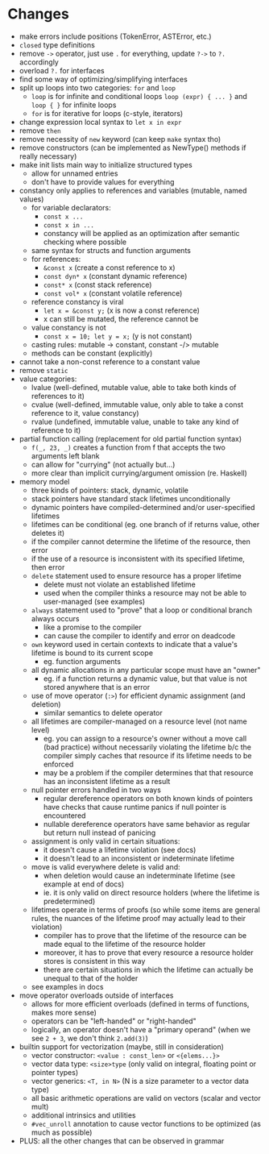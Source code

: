 # Changes

- make errors include positions (TokenError, ASTError, etc.)
- `closed` type definitions
- remove `->` operator, just use `.` for everything, update `?->` to `?.` accordingly
- overload `?.` for interfaces
- find some way of optimizing/simplifying interfaces
- split up loops into two categories: `for` and `loop` 
  - `loop` is for infinite and conditional loops `loop (expr) { ... }`
    and `loop { }` for infinite loops
  - `for` is for iterative for loops (c-style, iterators)
- change expression local syntax to `let x in expr`
- remove `then`
- remove necessity of `new` keyword (can keep `make` syntax tho)
- remove constructors (can be implemented as NewType() methods if really necessary)
- make init lists main way to initialize structured types
  - allow for unnamed entries
  - don't have to provide values for everything
- constancy only applies to references and variables (mutable, named values)
  - for variable declarators:
    - `const x ...`
    - `const x in ...`
    - constancy will be applied as an optimization after semantic checking
      where possible
  - same syntax for structs and function arguments
  - for references:
    - `&const x` (create a const reference to x)
    - `const dyn* x` (constant dynamic reference)
    - `const* x` (const stack reference)
    - `const vol* x` (constant volatile reference)
  - reference constancy is viral
    - `let x = &const y;` (x is now a const reference)
    - x can still be mutated, the reference cannot be
  - value constancy is not
    - `const x = 10; let y = x;` (y is not constant)
  - casting rules: mutable -> constant, constant -/> mutable
  - methods can be constant (explicitly)
- cannot take a non-const reference to a constant value
- remove `static`
- value categories:
  - lvalue (well-defined, mutable value, able to take both kinds of references to it)
  - cvalue (well-defined, immutable value, only able to take a const reference to it, value constancy)
  - rvalue (undefined, immutable value, unable to take any kind of reference to it)
- partial function calling (replacement for old partial function syntax)
  - `f(_, 23, _)` creates a function from f that accepts the two arguments left blank
  - can allow for "currying" (not actually but...)
  - more clear than implicit currying/argument omission (re. Haskell)
- memory model
  - three kinds of pointers: stack, dynamic, volatile
  - stack pointers have standard stack lifetimes unconditionally
  - dynamic pointers have compiled-determined and/or user-specified lifetimes
  - lifetimes can be conditional (eg. one branch of if returns value, other deletes it)
  - if the compiler cannot determine the lifetime of the resource, then error
  - if the use of a resource is inconsistent with its specified lifetime, then error
  - `delete` statement used to ensure resource has a proper lifetime
    - delete must not violate an established lifetime
    - used when the compiler thinks a resource may not be able to user-managed (see examples)
  - `always` statement used to "prove" that a loop or conditional branch always occurs
    - like a promise to the compiler
    - can cause the compiler to identify and error on deadcode
  - `own` keyword used in certain contexts to indicate that a value's lifetime is bound to its current scope
    - eg. function arguments
  - all dynamic allocations in any particular scope must have an "owner"
    - eg. if a function returns a dynamic value, but that value is not stored anywhere that is an error
  - use of move operator (`:>`) for efficient dynamic assignment (and deletion)
    - similar semantics to delete operator
  - all lifetimes are compiler-managed on a resource level (not name level)
    - eg. you can assign to a resource's owner without a move call (bad practice) without necessarily violating
    the lifetime b/c the compiler simply caches that resource if its lifetime needs to be enforced
    - may be a problem if the compiler determines that that resource has an inconsistent lifetime as a result
  - null pointer errors handled in two ways
    - regular dereference operators on both known kinds of pointers have checks that cause runtime panics
    if null pointer is encountered
    - nullable dereference operators have same behavior as regular but return null instead of panicing
  - assignment is only valid in certain situations:
    - it doesn't cause a lifetime violation (see docs)
    - it doesn't lead to an inconsistent or indeterminate lifetime
  - move is valid everywhere delete is valid and:
    - when deletion would cause an indeterminate lifetime (see example at end of docs)
    - ie. it is only valid on direct resource holders (where the lifetime is predetermined)
  - lifetimes operate in terms of proofs (so while some items are general rules, the nuances of the lifetime proof
  may actually lead to their violation)
    - compiler has to prove that the lifetime of the resource can be made equal to the lifetime of the resource
    holder
    - moreover, it has to prove that every resource a resource holder stores is consistent in this way
    - there are certain situations in which the lifetime can actually be unequal to that of the holder
  - see examples in docs
- move operator overloads outside of interfaces
  - allows for more efficient overloads (defined in terms of functions, makes more sense)
  - operators can be "left-handed" or "right-handed"
  - logically, an operator doesn't have a "primary operand" (when we see `2 + 3`, we don't think `2.add(3)`)
- builtin support for vectorization (maybe, still in consideration)
  - vector constructor: `<value : const_len>` or `<{elems...}>`
  - vector data type: `<size>type` (only valid on integral, floating point or pointer types)
  - vector generics: `<T, in N>` (N is a size parameter to a vector data type)
  - all basic arithmetic operations are valid on vectors (scalar and vector mult)
  - additional intrinsics and utilities
  - `#vec_unroll` annotation to cause vector functions to be optimized (as much as possible)
- PLUS: all the other changes that can be observed in grammar
